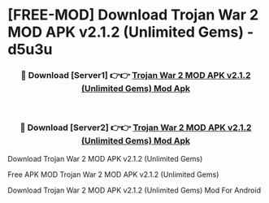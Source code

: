 # [FREE-MOD] Download Trojan War 2 MOD APK v2.1.2 (Unlimited Gems) - d5u3u


<div align="center">
<h3>🔴 Download [Server1] 👉👉 <a href="https://apk-comot.site?title=Trojan_War_2_MOD_APK_v2.1.2_(Unlimited_Gems)">Trojan War 2 MOD APK v2.1.2 (Unlimited Gems) Mod Apk</a></h3><br>

<h3>🔴 Download [Server2] 👉👉 <a href="https://apk-comot.site?title=Trojan_War_2_MOD_APK_v2.1.2_(Unlimited_Gems)">Trojan War 2 MOD APK v2.1.2 (Unlimited Gems) Mod Apk</a></h3>
</div>



Download Trojan War 2 MOD APK v2.1.2 (Unlimited Gems) 

Free APK MOD Trojan War 2 MOD APK v2.1.2 (Unlimited Gems) 

Download Trojan War 2 MOD APK v2.1.2 (Unlimited Gems) Mod For Android
